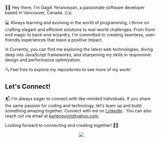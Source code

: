 👋🏼 Hey there, I'm Gagik Yeranosyan, a passionate software developer based in Vancouver, Canada. 🇨🇦

💻 Always learning and evolving in the world of programming, I thrive on crafting elegant and efficient solutions to real-world challenges. From front-end magic to back-end wizardry, I'm committed to creating seamless, user-friendly experiences that leave a positive impact.

🌐 Currently, you can find me exploring the latest web technologies, diving deep into JavaScript frameworks, and sharpening my skills in responsive design and performance optimization.

🔍 Feel free to explore my repositories to see more of my work!

## Let's Connect!

📬 I'm always eager to connect with like-minded individuals. If you share the same passion for coding and technology, let's team up and build something amazing together. Connect with me on [LinkedIn](https://www.linkedin.com/in/gagik-yeranosyan-244b50283/) . You can also reach out via email at [karlenovich@yahoo.com](mailto:karlenovich@yahoo.com).

Looking forward to connecting and creating together! 🤝🏼
<div style="text-align: center;">
  <p align="center">
   <a href="https://www.linkedin.com/in/gagik-yeranosyan-244b50283/" target="_blank">
    <img src="https://skillicons.dev/icons? 
      i=html,css,js,react,redux,ts,py,vite,tailwind,bootstrap,figma,babel,postman,netlify,django,firebase,mysql,express,nextjs,nodejs,github,git,vscode" target="_blank"/
   </a>
  </p>
</div>
